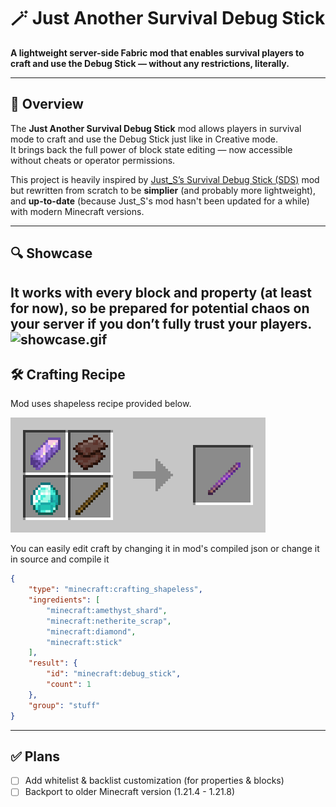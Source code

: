 # 🪄 Just Another Survival Debug Stick

**A lightweight server-side Fabric mod that enables survival players to craft and use the Debug Stick — without any restrictions,
literally.**

---

## 📖 Overview

The **Just Another Survival Debug Stick** mod allows players in survival mode to craft and use the Debug Stick just like in Creative
mode.  
It brings back the full power of block state editing — now accessible without cheats or operator permissions.

This project is heavily inspired by [Just_S’s Survival Debug Stick (SDS)](https://modrinth.com/mod/survival-debug-stick)
mod but rewritten from scratch to be **simplier** (and probably more lightweight), and **up-to-date** (because Just_S's mod hasn't been updated for a while) with modern Minecraft versions.

---

## 🔍  Showcase
It works with every block and property (at least for now), so be prepared for potential chaos on your server if you don’t fully trust your players.
![showcase.gif](public/showcase.gif)
---

## 🛠 Crafting Recipe

Mod uses shapeless recipe provided below.

![crafting-grid.png](public/crafting-grid.png)

You can easily edit craft by changing it in mod's compiled json or change it in source and compile it
```json
{
    "type": "minecraft:crafting_shapeless",
    "ingredients": [
        "minecraft:amethyst_shard",
        "minecraft:netherite_scrap",
        "minecraft:diamond",
        "minecraft:stick"
    ],
    "result": {
        "id": "minecraft:debug_stick",
        "count": 1
    },
    "group": "stuff"
}
```

---
## ✅ Plans
- [ ] Add whitelist & backlist customization (for properties & blocks)
- [ ] Backport to older Minecraft version (1.21.4 - 1.21.8)